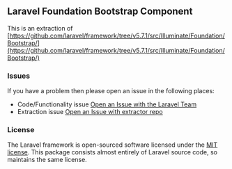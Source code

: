 ## Laravel Foundation Bootstrap Component

This is an extraction of [https://github.com/laravel/framework/tree/v5.7.1/src/Illuminate/Foundation/Bootstrap/](https://github.com/laravel/framework/tree/v5.7.1/src/Illuminate/Foundation/Bootstrap/)


### Issues

If you have a problem then please open an issue in the following places:

* Code/Functionality issue [Open an Issue with the Laravel Team](https://github.com/laravel/framework/issues/new/choose)
* Extraction issue [Open an Issue with extractor repo](https://github.com/laravel-foundation/readme/issues/new)


### License

The Laravel framework is open-sourced software licensed under the [MIT license](http://opensource.org/licenses/MIT). This package consists almost entirely of Laravel source code, so maintains the same license.
